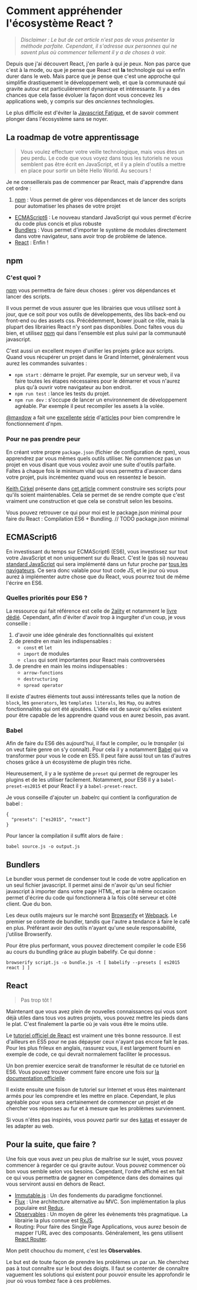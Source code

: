 # Comment appréhender l'écosystème React ?

> *Disclaimer : Le but de cet article n'est pas de vous présenter la méthode parfaite. Cependant, il s'adresse aux personnes qui ne savent plus où commencer tellement il y a de choses à voir.*

Depuis que j'ai découvert React, j'en parle à qui je peux. Non pas parce que c'est à la mode, ou que je pense que React est **la** technologie qui va enfin durer dans le web. Mais parce que je pense que c'est une approche qui simplifie drastiquement le développement web, et que la communauté qui gravite autour est particulièrement dynamique et intéressante. Il y a des chances que cela fasse évoluer la façon dont vous concevez les applications web, y compris sur des *anciennes* technologies.

Le plus difficile est d'éviter la [Javascript Fatigue](https://medium.com/@ericclemmons/javascript-fatigue-48d4011b6fc4#.ajuudc734), et de savoir comment plonger dans l'écosystème sans se noyer.

## La roadmap de votre apprentissage

> Vous voulez effectuer votre veille technologique, mais vous êtes un peu perdu. Le code que vous voyez dans tous les tutoriels ne vous semblent pas être écrit en JavaScript, et il y a plein d'outils a mettre en place pour sortir un bête Hello World. Au secours !

Je ne conseillerais pas de commencer par React, mais d'apprendre dans cet ordre :

1. [npm](#npm) : Vous permet de gérer vos dépendances et de lancer des scripts pour automatiser les phases de votre projet
- [ECMAScript6](#ecmascript6) : Le nouveau standard JavaScript qui vous permet d'écrire du code plus concis et plus robuste
- [Bundlers](#bundlers) : Vous permet d'importer le système de modules directement dans votre navigateur, sans avoir trop de problème de latence.
- [React](#react) : Enfin !

## npm

### C'est quoi ?

[npm](https://docs.npmjs.com/getting-started/what-is-npm) vous permettra de faire deux choses : gérer vos dépendances et lancer des scripts.

Il vous permet de vous assurer que les librairies que vous utilisez sont à jour, que ce soit pour vos outils de développements, des libs back-end ou front-end ou des assets css. Précédemment, bower jouait ce rôle, mais la plupart des librairies React n'y sont pas disponibles. Donc faîtes vous du bien, et utilisez [npm](https://docs.npmjs.com/getting-started/what-is-npm) qui dans l'ensemble est plus suivi par la communauté javascript.

C'est aussi un excellent moyen d'unifier les projets grâce aux scripts. Quand vous récupérer un projet dans le Grand Internet, généralement vous aurez les commandes suivantes :
- `npm start` : démarre le projet. Par exemple, sur un serveur web, il va faire toutes les étapes nécessaires pour le démarrer et vous n'aurez plus qu'à ouvrir votre navigateur au bon endroit.
- `npm run test` : lance les tests du projet.
- `npm run dev` : s'occupe de lancer un environnement de développement agréable. Par exemple il peut recompiler les assets à la volée.

[@maxdow](https://twitter.com/maxdow) a fait une [excellente](http://maxlab.fr/2015/03/comprendre-npm-astuces-et-configuration/) [série](http://maxlab.fr/2015/03/comprendre-npm-astuces-et-configuration/) d'[articles](http://maxlab.fr/2015/07/maitriser-npm-au-coeur-du-workflow/) pour bien comprendre le fonctionnement d'npm.

### Pour ne pas prendre peur

En créant votre propre `package.json` (fichier de configuration de npm), vous apprendrez par vous mêmes quels outils utiliser. Ne commencez pas un projet en vous disant que vous voulez avoir une suite d'outils parfaite. Faîtes à chaque fois le minimum vital qui vous permettra d'avancer dans votre projet, puis incrémentez quand vous en ressentez le besoin.

[Keith Cirkel](https://twitter.com/keithamus) présente dans [cet article](http://blog.keithcirkel.co.uk/how-to-use-npm-as-a-build-tool/) comment construire ses scripts pour qu'ils soient maintenables. Cela se permet de se rendre compte que c'est vraiment une construction et que cela se construit selon les besoins.

Vous pouvez retrouver ce qui pour moi est le package.json minimal pour faire du React : Compilation ES6 + Bundling. // TODO package.json minimal

## ECMAScript6

En investissant du temps sur ECMAScript6 (ES6), vous investissez sur tout votre JavaScript et non uniquement sur du React. C'est le (pas si) nouveau [standard JavaScript](http://www.ecma-international.org/news/Publication%20of%20ECMA-262%206th%20edition.htm) qui sera implémenté dans un futur proche par [tous les navigateurs](http://kangax.github.io/compat-table/es6/). Ce sera donc valable pour tout code JS, et le jour où vous aurez à implémenter autre chose que du React, vous pourrez tout de même l'écrire en ES6.

### Quelles priorités pour ES6 ?

La ressource qui fait référence est celle de [2ality](http://www.2ality.com/) et notamment le [livre dédié](http://exploringjs.com/es6/). Cependant, afin d'éviter d'avoir trop à ingurgiter d'un coup, je vous conseille :

1. d'avoir une idée générale des fonctionnalités qui existent
2. de prendre en main les indispensables :
    - `const` et `let`
    - `import` de modules
    - `class` qui sont importantes pour React mais controversées
3. de prendre en main les moins indispensables :
    - `arrow-functions`
    - `destructuring`
    - `spread operator`

Il existe d'autres éléments tout aussi intéressants telles que la notion de `block`, les `generators`, les `templates literals`, les `Map`, ou autres fonctionnalités qui ont été ajoutées. L'idée est de savoir qu'elles existent pour être capable de les apprendre quand vous en aurez besoin, pas avant.

### Babel

Afin de faire du ES6 dès aujourd'hui, il faut le compiler, ou le *transpiler* (si on veut faire genre on s'y connaît). Pour cela il y a notamment [Babel](https://babeljs.io/) qui va transformer pour vous le code en ES5. Il peut faire aussi tout un tas d'autres choses grâce à un écosystème de plugin très riche.

Heureusement, il y a le système de `preset` qui permet de regrouper les plugins et de les utiliser facilement. Notamment, pour ES6 il y a `babel-preset-es2015` et pour React il y a `babel-preset-react`.

Je vous conseille d'ajouter un .babelrc qui contient la configuration de babel :
```
{
  "presets": ["es2015", "react"]
}
```

Pour lancer la compilation il suffit alors de faire : 
```
babel source.js -o output.js
```

## Bundlers

Le bundler vous permet de condenser tout le code de votre application en un seul fichier javascript. Il permet ainsi de n'avoir qu'un seul fichier javascript à importer dans votre page HTML, et par la même occasion permet d'écrire du code qui fonctionnera à la fois côté serveur et côté client. Que du bon.

Les deux outils majeurs sur le marché sont [Browserify](http://browserify.org/) et [Webpack](https://webpack.github.io/docs/). Le premier se contente de bundler, tandis que l'autre a tendance à faire le café en plus. Préférant avoir des outils n'ayant qu'une seule responsabilité, j'utilise Browserify.

Pour être plus performant, vous pouvez directement compiler le code ES6 au cours du bundling grâce au plugin babelify. Ce qui donne :

`browserify script.js -o bundle.js -t [ babelify --presets [ es2015 react ] ]`

## React

> Pas trop tôt !

Maintenant que vous avez plein de nouvelles connaissances qui vous sont déjà utiles dans tous vos autres projets, vous pouvez mettre les pieds dans le plat. C'est finalement la partie où je vais vous être le moins utile.

Le [tutoriel officiel de React](https://facebook.github.io/react/docs/tutorial.html) est vraiment une très bonne ressource. Il est d'ailleurs en ES5 pour ne pas dépayser ceux n'ayant pas encore fait le pas. Pour les plus frileux en anglais, rassurez vous, il est largement fourni en exemple de code, ce qui devrait normalement faciliter le processus.

Un bon premier exercice serait de transformer le résultat de ce tutoriel en ES6. Vous pouvez trouver comment faire encore une fois sur [la documentation officielle](https://facebook.github.io/react/docs/reusable-components.html#es6-classes).

Il existe ensuite une foison de tutoriel sur Internet et vous êtes maintenant armés pour les comprendre et les mettre en place. Cependant, le plus agréable pour vous sera certainement de commencer un projet et de chercher vos réponses au fur et à mesure que les problèmes surviennent.

Si vous n'êtes pas inspirés, vous pouvez partir sur des [katas](http://codingdojo.org/cgi-bin/index.pl?KataCatalogue) et essayer de les adapter au web.

## Pour la suite, que faire ?

Une fois que vous avez un peu plus de maîtrise sur le sujet, vous pouvez commencer à regarder ce qui gravite autour. Vous pouvez commencer où bon vous semble selon vos besoins. Cependant, l'ordre affiché est en fait ce qui vous permettra de gagner en compétence dans des domaines qui vous serviront aussi en dehors de React.
- [Immutable.js](https://facebook.github.io/immutable-js/) : Un des fondements du paradigme fonctionnel.
- [Flux](https://facebook.github.io/flux/docs/overview.html) : Une architecture alternative au MVC. Son implémentation la plus populaire est [Redux](http://redux.js.org/).
- [Observables](http://reactivex.io/documentation/observable.html) : Un moyen de gérer les évènements très pragmatique. La librairie la plus connue est [RxJS](https://github.com/Reactive-Extensions/RxJS).
- Routing: Pour faire des Single Page Applications, vous aurez besoin de mapper l'URL avec des composants. Généralement, les gens utilisent [React Router](https://github.com/reactjs/react-router).

Mon petit chouchou du moment, c'est les **Observables**.

Le but est de toute façon de prendre les problèmes un par un. Ne cherchez pas à tout connaître sur le bout des doigts. Il faut se contenter de connaître vaguement les solutions qui existent pour pouvoir ensuite les approfondir le jour où vous tombez face à ces problèmes.
